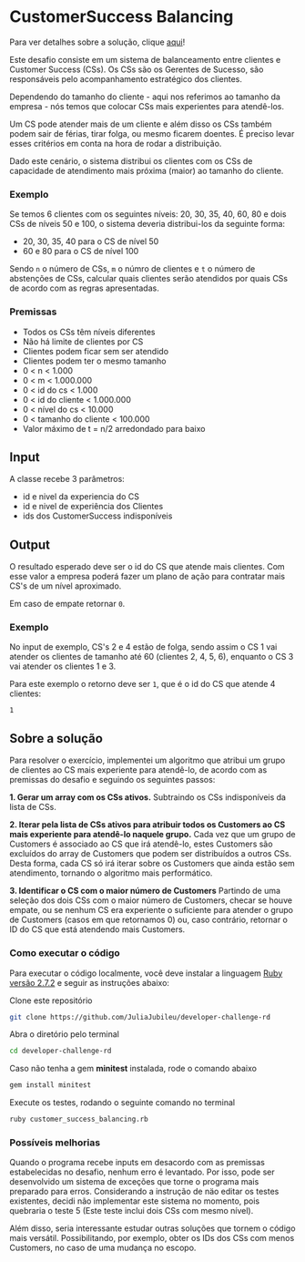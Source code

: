 # CustomerSuccess Balancing

Para ver detalhes sobre a solução, clique [aqui](#sobre-a-solução)! 


Este desafio consiste em um sistema de balanceamento entre clientes e Customer Success (CSs). Os CSs são os Gerentes de Sucesso, são responsáveis pelo acompanhamento estratégico dos clientes.

Dependendo do tamanho do cliente - aqui nos referimos ao tamanho da empresa - nós temos que colocar CSs mais experientes para atendê-los.

Um CS pode atender mais de um cliente e além disso os CSs também podem sair de férias, tirar folga, ou mesmo ficarem doentes. É preciso levar esses critérios em conta na hora de rodar a distribuição.

Dado este cenário, o sistema distribui os clientes com os CSs de capacidade de atendimento mais próxima (maior) ao tamanho do cliente.

### Exemplo

Se temos 6 clientes com os seguintes níveis: 20, 30, 35, 40, 60, 80 e dois CSs de níveis 50 e 100, o sistema deveria distribui-los da seguinte forma:

- 20, 30, 35, 40 para o CS de nível 50
- 60 e 80 para o CS de nível 100

Sendo `n` o número de CSs, `m` o númro de clientes e `t` o número de abstenções de CSs, calcular quais clientes serão atendidos por quais CSs de acordo com as regras apresentadas.


### Premissas

- Todos os CSs têm níveis diferentes
- Não há limite de clientes por CS
- Clientes podem ficar sem ser atendido
- Clientes podem ter o mesmo tamanho
- 0 < n < 1.000
- 0 < m < 1.000.000
- 0 < id do cs < 1.000
- 0 < id do cliente < 1.000.000
- 0 < nível do cs < 10.000
- 0 < tamanho do cliente < 100.000
- Valor máximo de t = n/2 arredondado para baixo

## Input

A classe recebe 3 parâmetros:

- id e nivel da experiencia do CS
- id e nivel de experiência dos Clientes
- ids dos CustomerSuccess indisponíveis


## Output

O resultado esperado deve ser o id do CS que atende mais clientes. Com esse valor a empresa poderá fazer um plano de ação para contratar mais CS's de um nível aproximado.

Em caso de empate retornar `0`.

### Exemplo

No input de exemplo, CS's 2 e 4 estão de folga, sendo assim o CS 1 vai atender os clientes de tamanho até 60 (clientes 2, 4, 5, 6), enquanto o CS 3 vai atender os clientes 1 e 3.

Para este exemplo o retorno deve ser `1`, que é o id do CS que atende 4 clientes:

```
1
```

## Sobre a solução

Para resolver o exercício, implementei um algoritmo que atribui um grupo de clientes ao CS mais experiente para atendê-lo, de acordo com as premissas do desafio e seguindo os seguintes passos: 

**1. Gerar um array com os CSs ativos.**
 Subtraindo os CSs indisponíveis da lista de CSs.

**2. Iterar pela lista de CSs ativos para atribuir todos os Customers ao CS mais experiente para atendê-lo naquele grupo.**
 Cada vez que um grupo de Customers é associado ao CS que irá atendê-lo, estes Customers são excluídos do array de Customers que podem ser distribuídos a outros CSs. 
 Desta forma, cada CS só irá iterar sobre os Customers que ainda estão sem atendimento, tornando o algoritmo mais performático.

**3. Identificar o CS com o maior número de Customers**
 Partindo de uma seleção dos dois CSs com o maior número de Customers, checar se houve empate, ou se nenhum CS era experiente o suficiente para atender o grupo de Customers (casos em que retornamos 0) ou, caso contrário, retornar o ID do CS que está atendendo mais Customers.

### Como executar o código

Para executar o código localmente, você deve instalar a linguagem [Ruby versão 2.7.2](https://www.ruby-lang.org/pt/) e seguir as instruções abaixo:

Clone este repositório
```bash
git clone https://github.com/JuliaJubileu/developer-challenge-rd
```

Abra o diretório pelo terminal

```bash
cd developer-challenge-rd
```

Caso não tenha a gem **minitest** instalada, rode o comando abaixo

```bash
gem install minitest
```

Execute os testes, rodando o seguinte comando no terminal

```bash
ruby customer_success_balancing.rb
```

### Possíveis melhorias

Quando o programa recebe inputs em desacordo com as premissas estabelecidas no desafio, nenhum erro é levantado. Por isso, pode ser desenvolvido um sistema de exceções que torne o programa mais preparado para erros. Considerando a instrução de näo editar os testes existentes, decidi não implementar este sistema no momento, pois quebraria o teste 5 (Este teste inclui dois CSs com mesmo nível).

Além disso, seria interessante estudar outras soluções que tornem o código mais versátil. Possibilitando, por exemplo, obter os IDs dos CSs com menos Customers, no caso de uma mudança no escopo.
